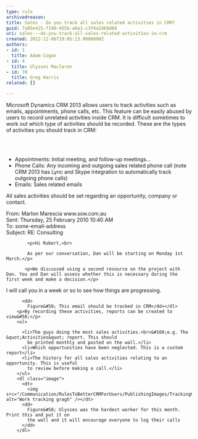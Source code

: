 ```yaml
---
type: rule
archivedreason: 
title: Sales - Do you track all sales related activities in CRM?
guid: 7a85e415-f190-455b-a0a1-c3f4a24b9d60
uri: sales---do-you-track-all-sales-related-activities-in-crm
created: 2012-12-06T19:05:13.0000000Z
authors:
- id: 1
  title: Adam Cogan
- id: 4
  title: Ulysses Maclaren
- id: 70
  title: Greg Harris
related: []

---
```



<p>Microsoft Dynamics CRM 2013&#160;allows users to track activities such as emails, appointments,
          phone calls, etc. This feature can be easily abused by users to record unrelated
          activities inside CRM. It is difficult sometimes to work out which type of activities
          should be recorded. These are the types of activities you should track in CRM&#58;
        </p>
<br><excerpt class='endintro'></excerpt><br>
<ul>
          <li>Appointments&#58; Initial meeting, and follow-up meetings... </li>
          <li>Phone Calls&#58; Any incoming and outgoing sales related phone call (note CRM 2013 has&#160;Lync and Skype integration to automatically track outgoing phone calls)​</li>
          <li>Emails&#58; Sales related emails </li>
        </ul>
        <p>
          All sales activities should be set regarding an opportunity, company or contact.</p>
        <dl>
<dt class="greyBox">
<p>            From&#58; Marlon Marescia www.ssw.com.au <br>
            Sent&#58; Thursday, 25 February 2010 10&#58;40 AM<br>
            To&#58; some-email-address<br>
            Subject&#58; RE&#58; Consulting<br></p>

            <p>Hi Robert,<br>

            As per our conversation, Dan will be starting on Monday 1st March.</p>

           <p>We discussed using a second resource on the project with Dan. You and Dan will assess whether this is necessary during the first week and make a decision.</p>

<p>I will call you in a week or so to see how things are progressing.</p>
    </dt>
        
          <dd>
            Figure&#58; This email should be tracked in CRM</dd></dl>
        <p>By recording these activities, reports can be created to view&#58;</p>
        <ul>
          
          <li>The guys doing the most sales activities.<br>&#160;e.g. The &quot;Activities&quot; report. This should
            be printed monthly and posted on the wall.</li>
          <li>Which opportunities have been neglected. This is a custom report​</li>
          <li>The history for all sales activities relating to an opportunity. This is useful
            to review before making a call.</li>
        </ul>
        <dl class="image">
          <dt>
            <img src="/Communication/RulesToBetterCRMForUsers/PublishingImages/TrackingGraph.jpg" alt="Work tracking gragh" /></dt>
          <dd>
            Figure&#58; Ulysses was the hardest worker for this month. Print this and put it on
            the wall and it will encourage everyone to log their calls
          </dd>
        </dl>



